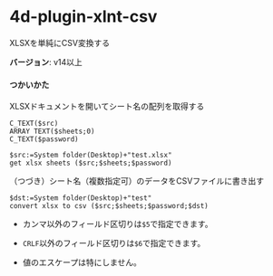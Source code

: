 # 4d-plugin-xlnt-csv
XLSXを単純にCSV変換する

**バージョン**: v14以上

#### つかいかた

XLSXドキュメントを開いてシート名の配列を取得する

```4d
C_TEXT($src)
ARRAY TEXT($sheets;0)
C_TEXT($password)

$src:=System folder(Desktop)+"test.xlsx"
get xlsx sheets ($src;$sheets;$password)
```

（つづき）シート名（複数指定可）のデータをCSVファイルに書き出す

```4d
$dst:=System folder(Desktop)+"test"
convert xlsx to csv ($src;$sheets;$password;$dst)
```

* カンマ以外のフィールド区切りは``$5``で指定できます。

* ``CRLF``以外のフィールド区切りは``$6``で指定できます。

* 値のエスケープは特にしません。
